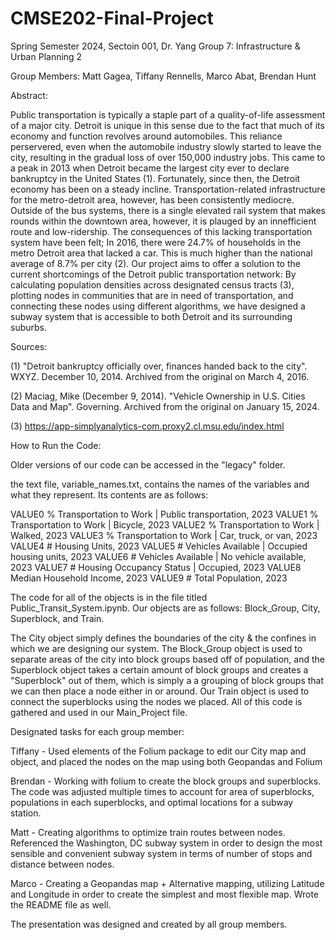 # CMSE202-Final-Project
Spring Semester 2024, Sectoin 001, Dr. Yang
Group 7: Infrastructure & Urban Planning 2

Group Members:
Matt Gagea, Tiffany Rennells, Marco Abat, Brendan Hunt

Abstract:

Public transportation is typically a staple part of a quality-of-life assessment of a major city. Detroit is unique in this sense due to the fact that much of its economy and function revolves around automobiles. This reliance perservered, even when the automobile industry slowly started to leave the city, resulting in the gradual loss of over 150,000 industry jobs. This came to a peak in 2013 when Detroit became the largest city ever to declare bankruptcy in the United States (1). Fortunately, since then, the Detroit economy has been on a steady incline. Transportation-related infrastructure for the metro-detroit area, however, has been consistently mediocre. Outside of the bus systems, there is a single elevated rail system that makes rounds within the downtown area, however, it is plauged by an innefficient route and low-ridership. The consequences of this lacking transportation system have been felt; In 2016, there were 24.7% of households in the metro Detroit area that lacked a car. This is much higher than the national average of 8.7% per city (2). Our project aims to offer a solution to the current shortcomings of the Detroit public transportation network: By calculating population densities across designated census tracts (3), plotting nodes in communities that are in need of transportation, and connecting these nodes using different algorithms, we have designed a subway system that is accessible to both Detroit and its surrounding suburbs.

Sources:

(1) "Detroit bankruptcy officially over, finances handed back to the city". WXYZ. December 10, 2014. Archived from the original on March 4, 2016.

(2) Maciag, Mike (December 9, 2014). "Vehicle Ownership in U.S. Cities Data and Map". Governing. Archived from the original on January 15, 2024.

(3) https://app-simplyanalytics-com.proxy2.cl.msu.edu/index.html

How to Run the Code: 

Older versions of our code can be accessed in the "legacy" folder.

the text file, variable_names.txt, contains the names of the variables and what they represent. Its contents are as follows:

VALUE0	% Transportation to Work | Public transportation, 2023
VALUE1	% Transportation to Work | Bicycle, 2023
VALUE2	% Transportation to Work | Walked, 2023
VALUE3	% Transportation to Work | Car, truck, or van, 2023
VALUE4	# Housing Units, 2023
VALUE5	# Vehicles Available | Occupied housing units, 2023
VALUE6	# Vehicles Available | No vehicle available, 2023
VALUE7	# Housing Occupancy Status | Occupied, 2023
VALUE8	Median Household Income, 2023
VALUE9	# Total Population, 2023

The code for all of the objects is in the file titled Public_Transit_System.ipynb. Our objects are as follows: Block_Group, City, Superblock, and Train.

The City object simply defines the boundaries of the city & the confines in which we are designing our system. The Block_Group object is used to separate areas of the city into block groups based off of population, and the Superblock object takes a certain amount of block groups and creates a "Superblock" out of them, which is simply a a grouping of block groups that we can then place a node either in or around. Our Train object is used to connect the superblocks using the nodes we placed. All of this code is gathered and used in our Main_Project file.

Designated tasks for each group member:

Tiffany - Used elements of the Folium package to edit our City map and object, and placed the nodes on the map using both Geopandas and Folium

Brendan - Working with folium to create the block groups and superblocks. The code was adjusted multiple times to account for area of superblocks, populations in each superblocks, and optimal locations for a subway station.

Matt - Creating algorithms to optimize train routes between nodes. Referenced the Washington, DC subway system in order to design the most sensible and convenient subway system in terms of number of stops and distance between nodes. 

Marco - Creating a Geopandas map + Alternative mapping, utilizing Latitude and Longitude in order to create the simplest and most flexible map. Wrote the README file as well.

The presentation was designed and created by all group members.
